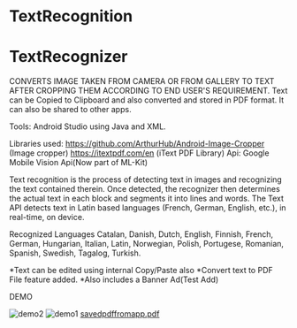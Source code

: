 # TextRecognition
# TextRecognizer

CONVERTS IMAGE  TAKEN FROM CAMERA OR FROM GALLERY TO TEXT AFTER CROPPING THEM ACCORDING TO END USER'S REQUIREMENT.
Text can be Copied to Clipboard and also converted and stored in PDF format.
It can also be shared to other apps.


Tools:
Android Studio using Java and XML.


Libraries used:
https://github.com/ArthurHub/Android-Image-Cropper   (Image cropper)
https://itextpdf.com/en    (iText PDF Library)
Api:
Google Mobile Vision Api(Now part of ML-Kit)


Text recognition is the process of detecting text in images  and recognizing the text contained therein. Once detected, the recognizer then determines the actual text in each block and segments it into lines and words. The Text API detects text in Latin based languages (French, German, English, etc.), in real-time, on device.

Recognized Languages
Catalan,
Danish,
Dutch,
English,
Finnish,
French,
German,
Hungarian,
Italian,
Latin,
Norwegian,
Polish,
Portugese,
Romanian,
Spanish,
Swedish,
Tagalog,
Turkish.





*Text can be edited using internal Copy/Paste also
*Convert text to PDF File feature added.
*Also includes a Banner Ad(Test Add)



DEMO

![demo2](https://user-images.githubusercontent.com/51928619/122733048-71255280-d29a-11eb-8c30-ae5eb1788eaf.jpeg)
![demo1](https://user-images.githubusercontent.com/51928619/122733071-76829d00-d29a-11eb-8157-b95d1d38b239.jpeg)
[savedpdffromapp.pdf](https://github.com/raghav2404/TextRecognition/files/6685267/savedpdffromapp.pdf)
